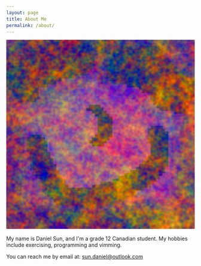 ```yaml
---
layout: page
title: About Me
permalink: /about/
---
```


![pukerog.png](/assets/images/pukerog.png)

My name is Daniel Sun, and I'm a grade 12 Canadian student. My hobbies include exercising,
programming and vimming.

You can reach me by email at: sun.daniel@outlook.com
